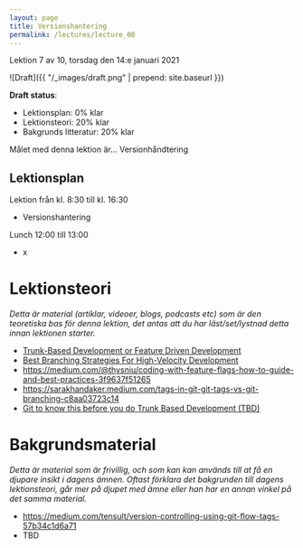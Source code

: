 ```yaml
---
layout: page
title: Versionshantering
permalink: /lectures/lecture_08
---
```


Lektion 7 av 10, torsdag den 14:e januari 2021

![Draft]({{ "/_images/draft.png" | prepend: site.baseurl }})

**Draft status**:

* Lektionsplan: 0% klar
* Lektionsteori: 20% klar
* Bakgrunds litteratur: 20% klar

Målet med denna lektion är... Versionhåndtering

## Lektionsplan
Lektion från kl. 8:30 till kl. 16:30

* Versionshantering

Lunch 12:00 till 13:00

* x

# Lektionsteori
*Detta är material (artiklar, videoer, blogs, podcasts etc) som är den teoretiska bas för denna lektion, det antas att du har läst/set/lystnad detta innan lektionen starter.*

* [Trunk-Based Development or Feature Driven Development](https://www.perforce.com/blog/vcs/trunk-based-development-or-feature-driven-development)
* [Best Branching Strategies For High-Velocity Development](https://www.perforce.com/blog/vcs/best-branching-strategies-high-velocity-development)
* https://medium.com/@thysniu/coding-with-feature-flags-how-to-guide-and-best-practices-3f9637f51265
* https://sarakhandaker.medium.com/tags-in-git-git-tags-vs-git-branching-c8aa03723c14
* [Git to know this before you do Trunk Based Development (TBD)](https://medium.com/factualopinions/git-to-know-this-before-you-do-trunk-based-development-tbd-476bc8a7c22f)

# Bakgrundsmaterial

*Detta är material som är frivillig, och som kan kan används till at få en djupare insikt i dagens ämnen. Oftast förklara det bakgrunden till dagens lektionsteori, går mer på djupet med ämne eller han har en annan vinkel på det samma material.*

* https://medium.com/tensult/version-controlling-using-git-flow-tags-57b34c1d6a71
* TBD

